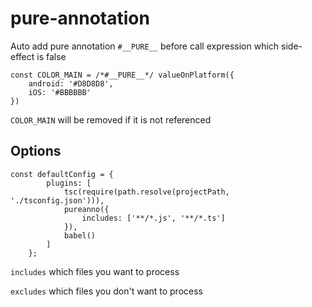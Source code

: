 # pure-annotation

Auto add pure annotation `#__PURE__` before call expression which side-effect is false

```
const COLOR_MAIN = /*#__PURE__*/ valueOnPlatform({
    android: '#D8D8D8', 
    iOS: '#BBBBBB'
})
```

`COLOR_MAIN` will be removed if it is not referenced

## Options

```
const defaultConfig = {
        plugins: [
            tsc(require(path.resolve(projectPath, './tsconfig.json'))),
            pureanno({
                includes: ['**/*.js', '**/*.ts']
            }),
            babel()
        ]
    };
```
`includes` which files you want to process

`excludes` which files you don't want to process